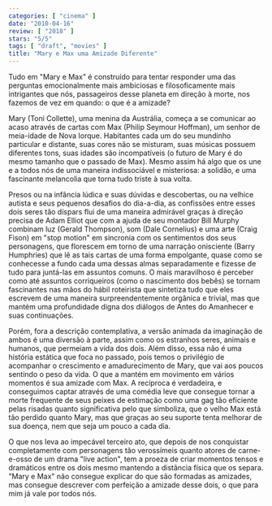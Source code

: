 ```yaml
---
categories: [ "cinema" ]
date: "2010-04-16"
review: [ "2018" ]
stars: "5/5"
tags: [ "draft", "movies" ]
title: "Mary e Max uma Amizade Diferente"
---
```

Tudo em "Mary e Max" é construído para tentar responder uma das perguntas emocionalmente mais ambiciosas e filosoficamente mais intrigantes que nós, passageiros desse planeta em direção à morte, nos fazemos de vez em quando: o que é a amizade?

Mary (Toni Collette), uma menina da Austrália, começa a se comunicar ao acaso através de cartas com Max (Philip Seymour Hoffman), um senhor de meia-idade de Nova Iorque. Habitantes cada um do seu mundinho particular e distante, suas cores não se misturam, suas músicas possuem diferentes tons, suas idades são incompatíveis (o futuro de Mary é do mesmo tamanho que o passado de Max). Mesmo assim há algo que os une e a todos nós de uma maneira indissociável e misteriosa: a solidão, e uma fascinante melancolia que torna tudo triste à sua volta.

Presos ou na infância lúdica e suas dúvidas e descobertas, ou na velhice autista e seus pequenos desafios do dia-a-dia, as confissões entre esses dois seres tão díspars flui de uma maneira admirável graças à direção precisa de Adam Elliot que com a ajuda de seu montador Bill Murphy combinam luz (Gerald Thompson), som (Dale Cornelius) e uma arte (Craig Fison) em "stop motion" em sincronia com os sentimentos dos seus personagens, que florescem em torno de uma narração onisciente (Barry Humphries) que lê as tais cartas de uma forma empolgante, quase como se conhecesse a fundo cada uma dessas almas separadamente e fizesse de tudo para juntá-las em assuntos comuns. O mais maravilhoso é perceber como até assuntos corriqueiros (como o nascimento dos bebês) se tornam fascinantes nas mãos do hábil roteirista que sintetiza tudo que eles escrevem de uma maneira surpreendentemente orgânica e trivial, mas que mantém uma profundidade digna dos diálogos de Antes do Amanhecer e suas continuações.

Porém, fora a descrição contemplativa, a versão animada da imaginação de ambos é uma diversão à parte, assim como os estranhos seres, animais e humanos, que permeiam a vida dos dois. Além disso, essa não é uma história estática que foca no passado, pois temos o privilégio de acompanhar o crescimento e amadurecimento de Mary, que vai aos poucos sentindo o peso da vida. O que a mantém em movimento em vários momentos é sua amizade com Max. A recíproca é verdadeira, e conseguimos captar através de uma comédia leve que consegue tornar a morte frequente de seus peixes de estimação como uma gag tão eficiente pelas risadas quanto significativa pelo que simboliza, que o velho Max está tão perdido quanto Mary, mas que graças ao seu suporte tenta melhorar de sua doença, nem que seja um pouco a cada dia.

O que nos leva ao impecável terceiro ato, que depois de nos conquistar completamente com personagens tão verossímeis quanto atores de carne-e-osso de um drama "live action", tem a proeza de criar momentos tensos e dramáticos entre os dois mesmo mantendo a distância física que os separa. "Mary e Max" não consegue explicar do que são formadas as amizades, mas consegue descrever com perfeição a amizade desse dois, o que para mim já vale por todos nós.
